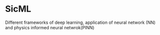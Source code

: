 # SicML
Different frameworks of deep learning, application of neural network (NN) and physics informed neural netwrok(PINN)
